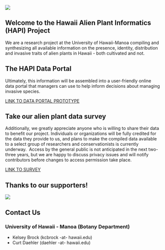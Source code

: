![](/kcbrock/The-HAPI-Project/blob/master/rsz_hapi_project_logo.png)

## Welcome to the Hawaii Alien Plant Informatics (HAPI) Project

We are a research project at the University of Hawaii-Manoa compiling and synthesizing all available information on the presence, identity, distribution and invasive traits of alien plants in Hawaii - both cultivated and not. 

## The HAPI Data Portal
Ultimately, this information will be assembled into a user-friendly online data portal that managers can use to help inform decisions about managing invasive species.

[LINK TO DATA PORTAL PROTOTYPE](https://github.com/kcbrock/HAPI-Data-Portal-Prototype/blob/master/README.md)

## Take our alien plant data survey
Additionally, we greatly appreciate anyone who is willing to share their data to benefit our project. Individuals or organizations will be fully credited for the data they provide to us, and plans to make the compiled data available to a select group of researchers and conservationists is currently underway.  Access by the general public is not anticipated in the next two-three years, but we are happy to discuss privacy issues and will notify contributors before changes to access permission take place.

[LINK TO SURVEY](https://www.surveygizmo.com/s3/4291223/Hawaii-Alien-Plant-Informatics-HAPI-Project-Alien-Plant-Data-Survey)

## Thanks to our supporters!
![](https://github.com/kcbrock/The-HAPI-Project/blob/master/Mahalo%20slide.jpg)

## Contact Us

### University of Hawaii - Manoa (Botany Department)
* Kelsey Brock (kcbrock -at- hawaii.edu)
* Curt Daehler (daehler -at- hawaii.edu)
